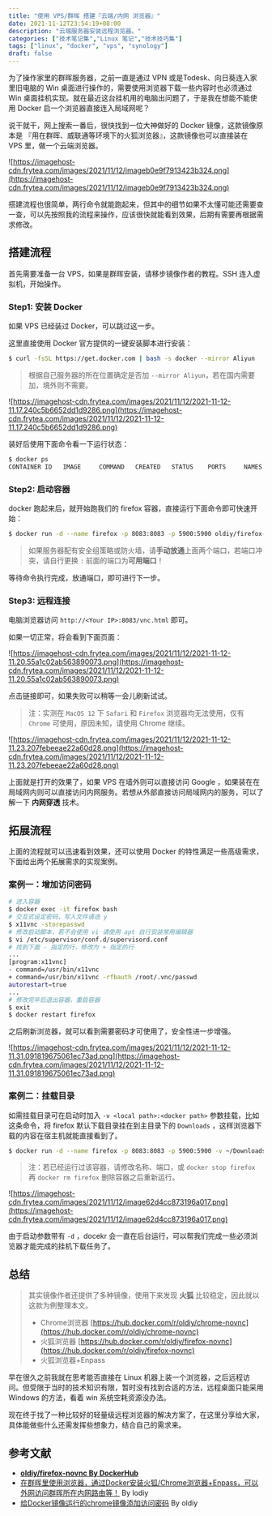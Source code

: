 ```yaml
---
title: "使用 VPS/群晖 搭建『云端/内网 浏览器』"
date: 2021-11-12T23:54:19+08:00
description: "云端服务器安装远程浏览器。"
categories: ["技术笔记集","Linux 笔记","技术技巧集"]
tags: ["linux", "docker", "vps", "synology"]
draft: false
---
```


为了操作家里的群晖服务器，之前一直是通过 VPN 或是Todesk、向日葵连入家里旧电脑的 Win 桌面进行操作的，需要使用浏览器下载一些内容时也必须通过 Win 桌面挂机实现。就在最近这台挂机用的电脑出问题了，于是我在想能不能使用 Docker 启一个浏览器直接连入局域网呢？

说干就干，网上搜索一番后，很快找到一位大神做好的 Docker 镜像，这款镜像原本是 『用在群晖、威联通等环境下的火狐浏览器』，这款镜像也可以直接装在 VPS 里，做一个云端浏览器。

![https://imagehost-cdn.frytea.com/images/2021/11/12/imageb0e9f7913423b324.png](https://imagehost-cdn.frytea.com/images/2021/11/12/imageb0e9f7913423b324.png)

搭建流程也很简单，两行命令就能跑起来，但其中的细节如果不太懂可能还需要查一查，可以先按照我的流程来操作，应该很快就能看到效果，后期有需要再根据需求修改。

## 搭建流程

首先需要准备一台 VPS，如果是群晖安装，请移步镜像作者的教程。SSH 连入虚拟机，开始操作。

### Step1: 安装 Docker

如果 VPS 已经装过 Docker，可以跳过这一步。

这里直接使用 Docker 官方提供的一键安装脚本进行安装：

```bash
$ curl -fsSL https://get.docker.com | bash -s docker --mirror Aliyun
```

> 根据自己服务器的所在位置确定是否加 `--mirror Aliyun`，若在国内需要加，境外则不需要。
>

![https://imagehost-cdn.frytea.com/images/2021/11/12/2021-11-12-11.17.240c5b6652dd1d9286.png](https://imagehost-cdn.frytea.com/images/2021/11/12/2021-11-12-11.17.240c5b6652dd1d9286.png)

装好后使用下面命令看一下运行状态：

```bash
$ docker ps
CONTAINER ID   IMAGE     COMMAND   CREATED   STATUS    PORTS     NAMES
```

### Step2: 启动容器

docker 跑起来后，就开始跑我们的 firefox 容器，直接运行下面命令即可快速开始：

```bash
$ docker run -d --name firefox -p 8083:8083 -p 5900:5900 oldiy/firefox-novnc:latest
```

> 如果服务器配有安全组策略或防火墙，请**手动放通**上面两个端口，若端口冲突，请自行更换 `:` 前面的端口为**可用端口**！
>

等待命令执行完成，放通端口，即可进行下一步。

### Step3: 远程连接

电脑浏览器访问 `http://<Your IP>:8083/vnc.html` 即可。

如果一切正常，将会看到下面页面：

![https://imagehost-cdn.frytea.com/images/2021/11/12/2021-11-12-11.20.55a1c02ab563890073.png](https://imagehost-cdn.frytea.com/images/2021/11/12/2021-11-12-11.20.55a1c02ab563890073.png)

点击链接即可，如果失败可以稍等一会儿刷新试试。

> 注：实测在 `MacOS 12` 下 `Safari` 和 `Firefox` 浏览器均无法使用，仅有 `Chrome` 可使用，原因未知，请使用 Chrome 继续。
>

![https://imagehost-cdn.frytea.com/images/2021/11/12/2021-11-12-11.23.207febeeae22a60d28.png](https://imagehost-cdn.frytea.com/images/2021/11/12/2021-11-12-11.23.207febeeae22a60d28.png)

上面就是打开的效果了，如果 VPS 在墙外则可以直接访问 Google ，如果装在在局域网内则可以直接访问内网服务。若想从外部直接访问局域网内的服务，可以了解一下 **内网穿透** 技术。

## 拓展流程

上面的流程就可以迅速看到效果，还可以使用 Docker 的特性满足一些高级需求，下面给出两个拓展需求的实现案例。

### 案例一：增加访问密码

```bash
# 进入容器
$ docker exec -it firefox bash
# 交互式设定密码，写入文件请选 y
$ x11vnc -storepasswd
# 修改启动脚本，若不会使用 vi 请使用 apt 自行安装常用编辑器
$ vi /etc/supervisor/conf.d/supervisord.conf
# 找到下面 - 指定的行，修改为 + 指定的行
...
[program:x11vnc]
- command=/usr/bin/x11vnc
+ command=/usr/bin/x11vnc -rfbauth /root/.vnc/passwd
autorestart=true
...
# 修改完毕后退出容器，重启容器
$ exit
$ docker restart firefox
```

之后刷新浏览器，就可以看到需要密码才可使用了，安全性进一步增强。

![https://imagehost-cdn.frytea.com/images/2021/11/12/2021-11-12-11.31.091819675061ec73ad.png](https://imagehost-cdn.frytea.com/images/2021/11/12/2021-11-12-11.31.091819675061ec73ad.png)

### 案例二：挂载目录

如需挂载目录可在启动时加入 `-v <local path>:<docker path>` 参数挂载，比如这条命令，将 firefox 默认下载目录挂在到主目录下的 `Downloads` ，这样浏览器下载的内容在宿主机就能直接看到了。

```bash
$ docker run -d --name firefox -p 8083:8083 -p 5900:5900 -v ~/Downloads:/root/Downloads oldiy/firefox-novnc:latest
```

> 注：若已经运行过该容器，请修改名称、端口，或 `docker stop firefox` 再 `docker rm firefox` 删除容器之后重新运行。
>

![https://imagehost-cdn.frytea.com/images/2021/11/12/image62d4cc873196a017.png](https://imagehost-cdn.frytea.com/images/2021/11/12/image62d4cc873196a017.png)

由于启动参数带有 `-d` ，docekr 会一直在后台运行，可以帮我们完成一些必须浏览器才能完成的挂机下载任务了。

## 总结

> 其实镜像作者还提供了多种镜像，使用下来发现 **火狐** 比较稳定，因此就以这款为例整理本文。
>
> - Chrome浏览器 [https://hub.docker.com/r/oldiy/chrome-novnc](https://hub.docker.com/r/oldiy/chrome-novnc)
> - 火狐浏览器 [https://hub.docker.com/r/oldiy/firefox-novnc](https://hub.docker.com/r/oldiy/firefox-novnc)
> - 火狐浏览器+Enpass

早在很久之前我就在思考能否直接在 Linux 机器上装一个浏览器，之后远程访问。但受限于当时的技术知识有限，暂时没有找到合适的方法，远程桌面只能采用 Windows 的方法，看着 win 系统空耗资源没办法。

现在终于找了一种比较好的轻量级远程浏览器的解决方案了，在这里分享给大家，具体能做些什么还需发挥些想象力，结合自己的需求来。

## 参考文献

- **[oldiy/firefox-novnc By DockerHub](https://hub.docker.com/r/oldiy/firefox-novnc)**
- [在群晖里使用浏览器，通过Docker安装火狐/Chrome浏览器+Enpass，可以外网访问群晖所在内网路由等！](https://imagehost-cdn.frytea.com/images/2021/11/12/image62d4cc873196a017.png) By lodiy
- [给Docker镜像运行的chrome镜像添加访问密码](https://odcn.top/2019/03/09/2902/) By oldiy
